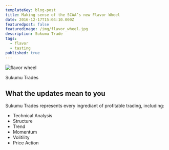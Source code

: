 ```yaml
---
templateKey: blog-post
title: Making sense of the SCAA’s new Flavor Wheel
date: 2016-12-17T15:04:10.000Z
featuredpost: false
featuredimage: /img/flavor_wheel.jpg
description: Sukumu Trade
tags:
  - flavor
  - tasting
published: true
---
```


![flavor wheel](/img/flavor_wheel.jpg)

Sukumu Trades

## What the updates mean to you

Sukumu Trades represents every ingrediant of profitable trading, including:

* Technical Analysis
* Structure
* Trend
* Momentum
* Volitility
* Price Action
